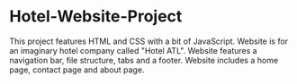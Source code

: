 # Hotel-Website-Project

This project features HTML and CSS with a bit of JavaScript.
Website is for an imaginary hotel company called "Hotel ATL".
Website features a navigation bar, file structure, tabs and a footer.
Website includes a home page, contact page and about page.
